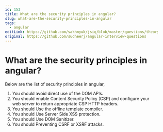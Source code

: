```yaml
---
id: 153
title: What are the security principles in angular?
slug: what-are-the-security-principles-in-angular
tags:
  - angular
editLink: https://github.com/sakhnyuk/jsiq/blob/master/questions/theory/angular/153.md
original: https://github.com/sudheerj/angular-interview-questions
---
```


# What are the security principles in angular?

Below are the list of security principles in angular,

1. You should avoid direct use of the DOM APIs.
2. You should enable Content Security Policy (CSP) and configure your web server to return appropriate CSP HTTP headers.
3. You should Use the offline template compiler.
4. You should Use Server Side XSS protection.
5. You should Use DOM Sanitizer.
6. You should Preventing CSRF or XSRF attacks.